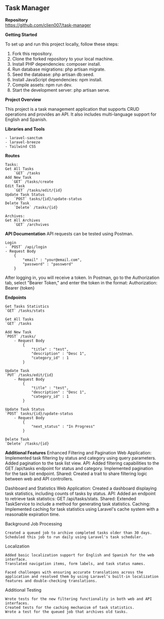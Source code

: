 ## Task Manager

**Repository**  
https://github.com/clien007/task-manager

**Getting Started**

To set up and run this project locally, follow these steps:

1. Fork this repository.
2. Clone the forked repository to your local machine.
3. Install PHP dependencies: composer install.
4. Run database migrations: php artisan migrate.
5. Seed the database: php artisan db:seed.
6. Install JavaScript dependencies: npm install.
7. Compile assets: npm run dev.
8. Start the development server: php artisan serve.

**Project Overview**

This project is a task management application that supports CRUD operations and provides an API. It also includes multi-language support for English and Spanish.

**Libraries and Tools**

    - laravel-sanctum
    - laravel-breeze
    - Tailwind CSS

**Routes**

    Tasks:
    Get All Tasks
        `GET` /tasks
    Add New Task
       `GET` /tasks/create
    Edit Task
        `GET` /tasks/edit/{id}
    Update Task Status
        `POST` tasks/{id}/update-status
    Delete Task
        `Delete` /tasks/{id}

    Archives:
    Get All Archives
        `GET` /archvives   

**API Documentation**
API requests can be tested using Postman.

    Login
    - `POST` /api/login
    - Request Body
        {
            "email" : "your@email.com",
            "password" : "password" 
        }

After logging in, you will receive a token. In Postman, go to the Authorization tab, select "Bearer Token," and enter the token in the format:
    Authorization: Bearer {token}

**Endpoints**

    Get Tasks Statistics
    `GET` /tasks/stats

    Get All Tasks
    `GET` /tasks

    Add New Task
    `POST` /tasks/
        - Request Body
            {
                "title" : "test",
                "description" : "Desc 1",
                "category_id" : 1
            }

    Update Task
    `PUT` /tasks/edit/{id}
        - Request Body
            {
                "title" : "test",
                "description" : "Desc 1",
                "category_id" : 1
            }

    Update Task Status
    `POST` tasks/{id}/update-status
        - Request Body
            {
                "next_status" : "In Progress"
            }

    Delete Task
    `Delete` /tasks/{id}


**Additional Features**
Enhanced Filtering and Pagination
    Web Application:
        Implemented task filtering by status and category using query parameters.
        Added pagination to the task list view.
    API:
        Added filtering capabilities to the GET /api/tasks endpoint for status and category.
        Implemented pagination for the task list endpoint.
    Shared:
        Created a trait to share filtering logic between web and API controllers.

Dashboard and Statistics
    Web Application:
        Created a dashboard displaying task statistics, including counts of tasks by status.
        API:
            Added an endpoint to retrieve task statistics: GET /api/tasks/stats.
        Shared:
            Extended TaskService to include a method for generating task statistics.
        Caching:
            Implemented caching for task statistics using Laravel's cache system with a reasonable expiration time.

Background Job Processing

    Created a queued job to archive completed tasks older than 30 days.
    Scheduled this job to run daily using Laravel's task scheduler.

Localization

    Added basic localization support for English and Spanish for the web interface.
    Translated navigation items, form labels, and task status names.

    Faced challenges with ensuring accurate translations across the application and resolved them by using Laravel’s built-in localization features and double-checking translations.

Additional Testing

    Wrote tests for the new filtering functionality in both web and API interfaces.
    Created tests for the caching mechanism of task statistics.
    Wrote a test for the queued job that archives old tasks.
